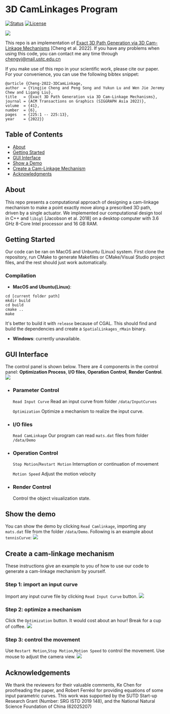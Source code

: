 # 3D CamLinkages Program

[![Status](https://img.shields.io/badge/status-active-success.svg)]()
[![License](https://img.shields.io/badge/license-MIT-blue.svg)](/LICENSE)

![](https://github.com/chengcno/SpatialLinkageCam/blob/main/doc/teaser.png)

This repo is an implementation of [Exact 3D Path Generation via 3D Cam-Linkage Mechanisms](https://sutd-cgl.github.io/supp/Publication/projects/2022-SIGAsia-3DCamLinkage/index.html) [Cheng et al. 2022].
If you have any problems when using this code, you can contact me any time through chengyj@mail.ustc.edu.cn

If you make use of this repo in your scientific work, please cite our paper. For your convenience,
you can use the following bibtex snippet:

    @article {Cheng-2022-3DCamLinkage,
    author  = {Yingjie Cheng and Peng Song and Yukun Lu and Wen Jie Jeremy Chew and Ligang Liu},
    title   = {Exact 3D Path Generation via 3D Cam-Linkage Mechanisms},
    journal = {ACM Transactions on Graphics (SIGGRAPH Asia 2022)},
    volume  = {41},
    number  = {6},
    pages   = {225:1 -- 225:13},
    year    = {2022}}

## Table of Contents
- [About](#about)
- [Getting Started](#getting_started)
- [GUI Interface](#usage)
- [Show a Demo](#show_demo)
- [Create a Cam-Linkage Mechanism](#create_mech)
- [Acknowledgments](#acknowledgement)

## About <a name = "about"></a>
This repo presents a computational approach of designing a cam-linkage mechanism to make a point exactly move along a prescribed 3D path, driven by a single actuator.
We implemented our computational design tool in C++ and `libigl` [Jacobson et al. 2018] on a desktop computer with 3.6 GHz 8-Core Intel processor and 16 GB RAM.

## Getting Started <a name = "getting_started"></a>
Our code can be ran on MacOS and Unbuntu (Linux) system. First clone the repository, run CMake to generate Makefiles or CMake/Visual Studio project files, and the rest should just work automatically.


### Compilation

- **MacOS and Ubuntu(Linux)**:

```
cd [current folder path]
mkdir build
cd build
cmake ..
make
```
It's better to build it with `release` because of CGAL.
This should find and build the dependencies and create a `SpatialLinkages_rMain` binary.

- **Windows**: currently unavailable.


## GUI Interface <a name = "usage"></a>
The control panel is shown below. There are 4 components in the control panel: 
**Optimization Process**, **I/O files**, **Operation Control**, **Render Control**.
![](https://github.com/chengcno/SpatialLinkageCam/blob/main/doc/UI.png)

- ### Parameter Control

  `Read Input Curve`  Read an input curve from folder `/data/InputCurves`

  `Optimization` Optimize a mechanism to realize the input curve.

- ### I/O files

  `Read CamLinkage` Our program can read `mats.dat` files from folder `/data/Demo`

- ### Operation Control

  `Stop Motion`/`Restart Motion` Interruption or continuation of movement

  `Motion Speed` Adjust the motion velocity

- ### Render Control
  Control the object visualization state.

## Show the demo <a name = "show_demo"></a>
You can show the demo by clicking `Read Camlinkage`, importing any `mats.dat` file from the folder `/data/Demo`.
Following is an example about `tennisCurve`:
![](https://github.com/chengcno/SpatialLinkageCam/blob/main/doc/tennis.png)

## Create a cam-linkage mechanism <a name = "create_mech"></a>
These instructions give an example to you of how to use our code to generate a cam-linkage mechanism by yourself.

### Step 1: import an input curve
Import any input curve file by clicking `Read Input Curve` button.
![](https://github.com/chengcno/SpatialLinkageCam/blob/main/doc/inputCurve.png)

### Step 2: optimize a mechanism 
Click the `Optimization` button. It would cost about an hour! Break for a cup of coffee.
![](https://github.com/chengcno/SpatialLinkageCam/blob/main/doc/optModel.png)

### Step 3: control the movement
Use `Restart Motion`,`Stop Motion`,`Motion Speed` to control the movement. Use mouse to adjust the camera view.
![](https://github.com/chengcno/SpatialLinkageCam/blob/main/doc/motion.png)

## Acknowledgements <a name = "acknowledgement"></a>
We thank the reviewers for their valuable comments, Ke Chen for proofreading the paper, and Robert Ferréol for providing equations of some input parametric curves.
This work was supported by the SUTD Start-up Research Grant (Number: SRG ISTD 2019 148), and the National Natural Science Foundation of China (62025207)
